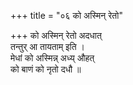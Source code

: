 +++
title = "०६ को अस्मिन् रेतो"

+++
को अस्मिन् रेतो अदधात्  
तन्तुर् आ तायताम् इति ।  
मेधां को अस्मिन्न् अध्य् औहत्  
को बाणं को नृतो दधौ ॥